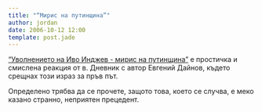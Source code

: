 ```yaml
---
title: "“Мирис на путинщина”"
author: jordan
date: 2006-10-12 12:00
template: post.jade
---
```


[“Уволнението на Иво Инджев - мирис на путинщина”](https://web.archive.org/web/20061214184743/http://www.dnevnik.bg/show/?storyid=286918) е простичка и смислена реакция от в. Дневник с автор Евгений Дайнов, където срещнах този израз за пръв път.

Определено трябва да се прочете, защото това, което се случва, е меко казано странно, неприятен прецедент.
